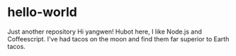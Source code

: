# hello-world
Just another repository
Hi yangwen!
Hubot here, I like Node.js and Coffeescript.
I've had tacos on the moon and find them far superior to Earth tacos.
